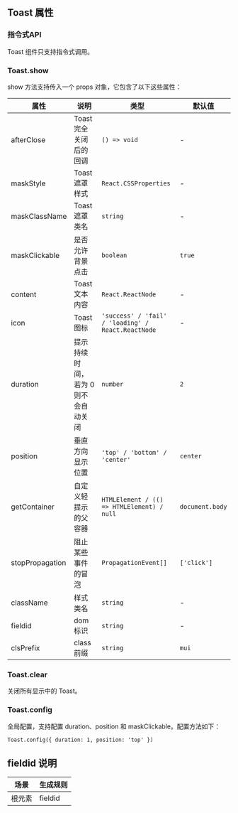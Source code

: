 ## Toast 属性
### 指令式API
Toast 组件只支持指令式调用。

### Toast.show
show 方法支持传入一个 props 对象，它包含了以下这些属性：

属性 | 说明 | 类型 | 默认值
----|-----|------|------
afterClose | Toast 完全关闭后的回调 |	`() => void` | -
maskStyle	| Toast 遮罩样式 |	`React.CSSProperties` |	-
maskClassName |	Toast 遮罩类名 |	`string` |	-
maskClickable |	是否允许背景点击 |	`boolean` |	`true`
content |	Toast 文本内容 |	`React.ReactNode`	 | -
icon |	Toast 图标 |	`'success' / 'fail' / 'loading' / React.ReactNode` |	-
duration |	提示持续时间，若为 0 则不会自动关闭 |	`number` |	`2`
position |	垂直方向显示位置 |	`'top' / 'bottom' / 'center'`	| `center`
getContainer |	自定义轻提示的父容器 |	`HTMLElement / (() => HTMLElement) / null` |	`document.body`
stopPropagation |	阻止某些事件的冒泡 |	`PropagationEvent[]` |	`['click']`
className | 样式类名 | `string` | -
fieldid | dom标识 | `string` | -
clsPrefix | class前缀 | `string` | `mui`

### Toast.clear

关闭所有显示中的 Toast。

### Toast.config

全局配置，支持配置 duration、position 和 maskClickable。配置方法如下：
```
Toast.config({ duration: 1, position: 'top' })
```

## fieldid 说明

| 场景             | 生成规则          |
| --------------- | ---------------- |
| 根元素           | fieldid          |
